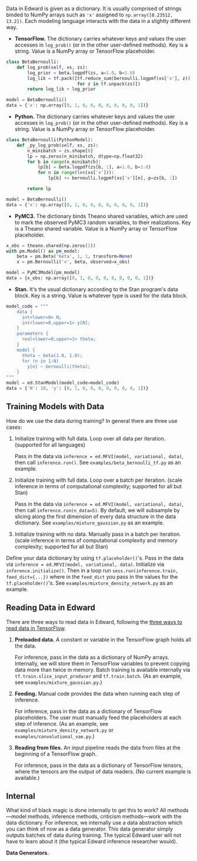 Data in Edward is given as a dictionary. It is usually comprised of
strings binded to NumPy arrays such as `'x'` assigned to
`np.array([0.23512, 13.2])`.  Each modeling language interacts with
the data in a slightly different way.
+ __TensorFlow.__ The dictionary carries whatever keys and values the user accesses in `log_prob()` (or in the other user-defined methods). Key is a string. Value is a NumPy array or TensorFlow placeholder.
```python
class BetaBernoulli:
    def log_prob(self, xs, zs):
        log_prior = beta.logpdf(zs, a=1.0, b=1.0)
        log_lik = tf.pack([tf.reduce_sum(bernoulli.logpmf(xs['x'], z))
                           for z in tf.unpack(zs)])
        return log_lik + log_prior

model = BetaBernoulli()
data = {'x': np.array([0, 1, 0, 0, 0, 0, 0, 0, 0, 1])}
```
+ __Python.__ The dictionary carries whatever keys and values the user accesses in `log_prob()` (or in the other user-defined methods). Key is a string. Value is a NumPy array or TensorFlow placeholder.
```python
class BetaBernoulli(PythonModel):
    def _py_log_prob(self, xs, zs):
        n_minibatch = zs.shape[0]
        lp = np.zeros(n_minibatch, dtype=np.float32)
        for b in range(n_minibatch):
            lp[b] = beta.logpdf(zs[b, :], a=1.0, b=1.0)
            for n in range(len(xs['x'])):
                lp[b] += bernoulli.logpmf(xs['x'][n], p=zs[b, :])

        return lp

model = BetaBernoulli()
data = {'x': np.array([0, 1, 0, 0, 0, 0, 0, 0, 0, 1])}
```
+ __PyMC3.__ The dictionary binds Theano shared variables, which are used to mark the observed PyMC3 random variables, to their realizations. Key is a Theano shared variable. Value is a NumPy array or TensorFlow placeholder.
```python
x_obs = theano.shared(np.zeros(1))
with pm.Model() as pm_model:
    beta = pm.Beta('beta', 1, 1, transform=None)
    x = pm.Bernoulli('x', beta, observed=x_obs)

model = PyMC3Model(pm_model)
data = {x_obs: np.array([0, 1, 0, 0, 0, 0, 0, 0, 0, 1])}
```
+ __Stan.__ It's the usual dictionary according to the Stan program's data block. Key is a string. Value is whatever type is used for the data block.
```python
model_code = """
    data {
      int<lower=0> N;
      int<lower=0,upper=1> y[N];
    }
    parameters {
      real<lower=0,upper=1> theta;
    }
    model {
      theta ~ beta(1.0, 1.0);
      for (n in 1:N)
        y[n] ~ bernoulli(theta);
    }
"""
model = ed.StanModel(model_code=model_code)
data = {'N': 10, 'y': [0, 1, 0, 0, 0, 0, 0, 0, 0, 1])}
```

## Training Models with Data

How do we use the data during training? In general there are three use cases:

1. Initialize training with full data. Loop over all data per iteration. (supported for all languages)

   Pass in the data via `inference = ed.MFVI(model, variational, data)`, then call `inference.run()`. See `examples/beta_bernoulli_tf.py` as an example.
2. Initialize training with full data. Loop over a batch per iteration. (scale inference in terms of computational complexity; supported for all but Stan)

   Pass in the data via `inference = ed.MFVI(model, variational, data)`, then call `inference.run(n_data=5)`. By default, we will subsample by slicing along the first dimension of every data structure in the data dictionary. See `examples/mixture_gaussian.py` as an example.
3. Initialize training with no data. Manually pass in a batch per iteration. (scale inference in terms of computational complexity and memory complexity; supported for all but Stan)

  Define your data dictionary by using `tf.placeholder()`'s. Pass in the data via `inference = ed.MFVI(model, variational, data)`. Initialize via `inference.initialize()`. Then in a loop run `sess.run(inference.train, feed_dict={...})` where in the `feed_dict` you pass in the values for the `tf.placeholder()`'s. See `examples/mixture_density_network.py` as an example.

## Reading Data in Edward

There are three ways to read data in Edward, following the
[three ways to read data in TensorFlow](https://www.tensorflow.org/versions/r0.9/how_tos/reading_data/index.html).

1. __Preloaded data.__ A constant or variable in the TensorFlow graph holds all the data.

   For inference, pass in the data as a dictionary of NumPy arrays. Internally, we will store them in TensorFlow variables to prevent copying data more than twice in memory. Batch training is available internally via `tf.train.slice_input_producer` and `tf.train.batch`. (As an example, see `examples/mixture_gaussian.py`.)
2. __Feeding.__ Manual code provides the data when running each step of inference.

   For inference, pass in the data as a dictionary of TensorFlow placeholders. The user must manually feed the placeholders at each step of inference. (As an example, see `examples/mixture_density_network.py` or `examples/convolutional_vae.py`.)
3. __Reading from files.__ An input pipeline reads the data from files at the beginning of a TensorFlow graph.

   For inference, pass in the data as a dictionary of TensorFlow tensors, where the tensors are the output of data readers. (No current example is available.)

## Internal

What kind of black magic is done internally to get this to work? All methods—model methods, inference methods, criticism methods—work with the data dictionary. For inference, we internally use a data abstraction which you can think of now as a data generator. This data generator simply outputs batches of data during training. The typical Edward user will not have to learn about it (the typical Edward inference researcher would).

__Data Generators.__
